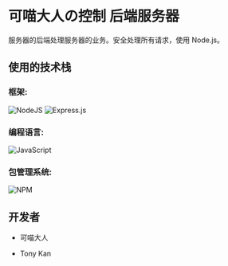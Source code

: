 # 可喵大人の控制 后端服务器

服务器的后端处理服务器的业务。安全处理所有请求，使用 Node.js。

## 使用的技术栈

### 框架:

![NodeJS](https://img.shields.io/badge/node.js-6DA55F?style=for-the-badge&logo=node.js&logoColor=white)
![Express.js](https://img.shields.io/badge/express.js-%23404d59.svg?style=for-the-badge&logo=express&logoColor=%2361DAFB)

### 编程语言:

![JavaScript](https://img.shields.io/badge/javascript-%23323330.svg?style=for-the-badge&logo=javascript&logoColor=%23F7DF1E)

### 包管理系统:

![NPM](https://img.shields.io/badge/NPM-%23CB3837.svg?style=for-the-badge&logo=npm&logoColor=white)

## 开发者

- 可喵大人

- Tony Kan
